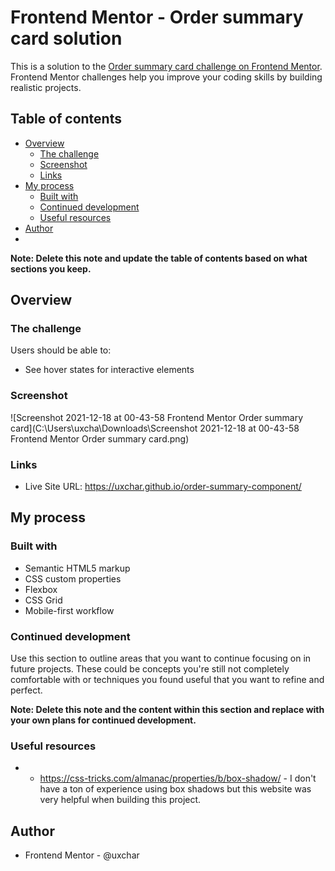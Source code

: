 # Frontend Mentor - Order summary card solution

This is a solution to the [Order summary card challenge on Frontend Mentor](https://www.frontendmentor.io/challenges/order-summary-component-QlPmajDUj). Frontend Mentor challenges help you improve your coding skills by building realistic projects. 

## Table of contents

- [Overview](#overview)
  - [The challenge](#the-challenge)
  - [Screenshot](#screenshot)
  - [Links](#links)
- [My process](#my-process)
  - [Built with](#built-with)
  - [Continued development](#continued-development)
  - [Useful resources](#useful-resources)
- [Author](#author)
- 

**Note: Delete this note and update the table of contents based on what sections you keep.**

## Overview

### The challenge

Users should be able to:

- See hover states for interactive elements

### Screenshot

![Screenshot 2021-12-18 at 00-43-58 Frontend Mentor Order summary card](C:\Users\uxcha\Downloads\Screenshot 2021-12-18 at 00-43-58 Frontend Mentor Order summary card.png)

### Links

- Live Site URL: https://uxchar.github.io/order-summary-component/

## My process

### Built with

- Semantic HTML5 markup
- CSS custom properties
- Flexbox
- CSS Grid
- Mobile-first workflow

### Continued development

Use this section to outline areas that you want to continue focusing on in future projects. These could be concepts you're still not completely comfortable with or techniques you found useful that you want to refine and perfect.

**Note: Delete this note and the content within this section and replace with your own plans for continued development.**

### Useful resources

- - https://css-tricks.com/almanac/properties/b/box-shadow/ - I don't have a ton of experience using box shadows but this website was very helpful when building this project.

## Author

- Frontend Mentor - @uxchar


